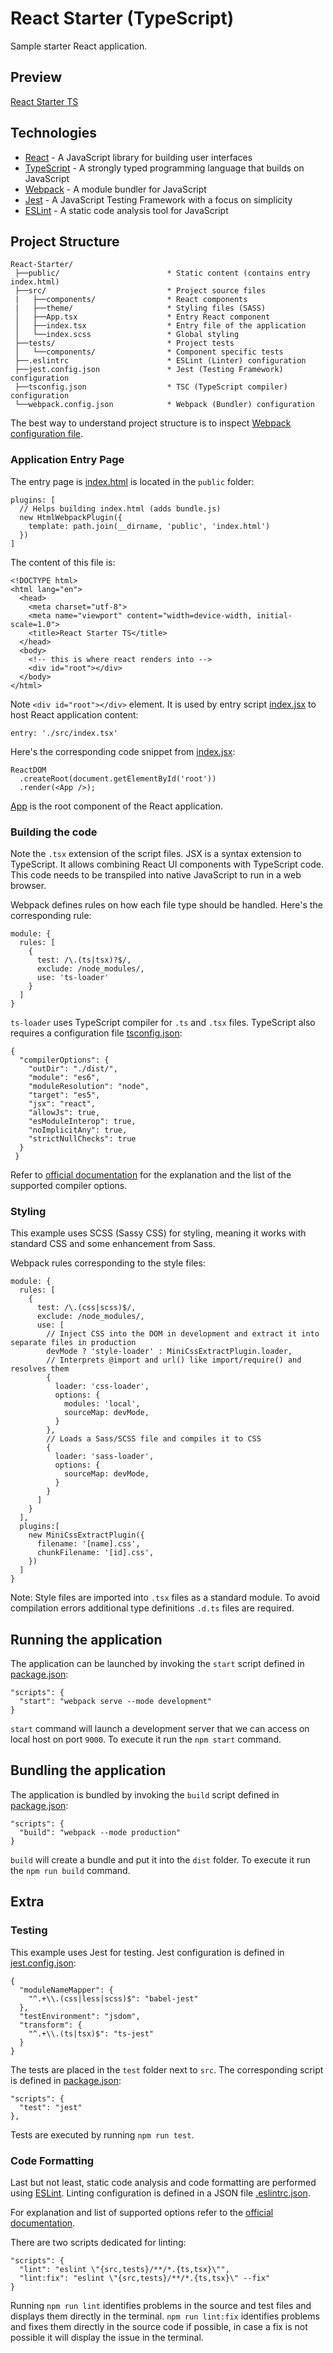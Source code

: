 # React Starter (TypeScript)

Sample starter React application.

## Preview

[React Starter TS](https://github.com/Iulian-Stan/React-Starter-TS/)

## Technologies

* [React](https://reactjs.org/) - A JavaScript library for building user interfaces
* [TypeScript](https://www.typescriptlang.org/) - A strongly typed programming language that builds on JavaScript
* [Webpack](https://webpack.js.org/) - A module bundler for JavaScript
* [Jest](https://jestjs.io/) - A JavaScript Testing Framework with a focus on simplicity
* [ESLint](https://eslint.org/) - A static code analysis tool for JavaScript

## Project Structure

```
React-Starter/
 ├──public/                        * Static content (contains entry index.html) 
 ├──src/                           * Project source files
 |   ├──components/                * React components
 |   ├──theme/                     * Styling files (SASS)
 │   ├──App.tsx                    * Entry React component
 │   ├──index.tsx                  * Entry file of the application
 │   └──index.scss                 * Global styling
 ├──tests/                         * Project tests
 │   └──components/                * Component specific tests
 ├──.eslintrc                      * ESLint (Linter) configuration
 ├──jest.config.json               * Jest (Testing Framework) configuration
 ├──tsconfig.json                  * TSC (TypeScript compiler) configuration
 └──webpack.config.json            * Webpack (Bundler) configuration

```

The best way to understand project structure is to inspect [Webpack configuration file](webpack.config.js).

### Application Entry Page

The entry page is [index.html](public/index.html) is located in the `public` folder:
```
plugins: [
  // Helps building index.html (adds bundle.js)
  new HtmlWebpackPlugin({
    template: path.join(__dirname, 'public', 'index.html')
  })
]
```

The content of this file is:

```
<!DOCTYPE html>
<html lang="en">
  <head>
    <meta charset="utf-8">
    <meta name="viewport" content="width=device-width, initial-scale=1.0">
    <title>React Starter TS</title>
  </head>
  <body>
    <!-- this is where react renders into -->
    <div id="root"></div>
  </body>
</html>
```

Note `<div id="root"></div>` element. It is used by entry script [index.jsx](src/index.tsx) to host React application content:
```
entry: './src/index.tsx'
```

Here's the corresponding code snippet from [index.jsx](src/index.tsx): 
```
ReactDOM
  .createRoot(document.getElementById('root'))
  .render(<App />);
```

[App](src/App.tsx) is the root component of the React application.

### Building the code

Note the `.tsx` extension of the script files. JSX is a syntax extension to TypeScript. It allows combining React UI components with TypeScript code. This code needs to be transpiled into native JavaScript to run in a web browser. 

Webpack defines rules on how each file type should be handled. Here's the corresponding rule:
```
module: {
  rules: [
    {
      test: /\.(ts|tsx)?$/,
      exclude: /node_modules/,
      use: 'ts-loader'
    }
  ]
}
```

`ts-loader` uses TypeScript compiler for `.ts` and `.tsx` files. TypeScript also requires a configuration file [tsconfig.json](tsconfig.json):
```
{
  "compilerOptions": {
    "outDir": "./dist/",
    "module": "es6",
    "moduleResolution": "node",
    "target": "es5",
    "jsx": "react",
    "allowJs": true,
    "esModuleInterop": true,
    "noImplicitAny": true,
    "strictNullChecks": true
  }
 }
```

Refer to [official documentation](https://www.typescriptlang.org/tsconfig#compilerOptions) for the explanation and the list of the supported compiler options.

### Styling

This example uses SCSS (Sassy CSS) for styling, meaning it works with standard CSS and some enhancement from Sass.

Webpack rules corresponding to the style files:
```
module: {
  rules: [
    {
      test: /\.(css|scss)$/,
      exclude: /node_modules/,
      use: [
        // Inject CSS into the DOM in development and extract it into separate files in production
        devMode ? 'style-loader' : MiniCssExtractPlugin.loader,
        // Interprets @import and url() like import/require() and resolves them
        {
          loader: 'css-loader',
          options: {
            modules: 'local',
            sourceMap: devMode,
          }
        },
        // Loads a Sass/SCSS file and compiles it to CSS
        {
          loader: 'sass-loader',
          options: {
            sourceMap: devMode,
          }
        }
      ]
    }
  ],
  plugins:[
    new MiniCssExtractPlugin({
      filename: '[name].css',
      chunkFilename: '[id].css',
    })
  ]
}
```

Note: Style files are imported into `.tsx` files as a standard module. To avoid compilation errors additional type definitions `.d.ts` files are required.

## Running the application

The application can be launched by invoking the `start` script defined in [package.json](package.json):
```
"scripts": {
  "start": "webpack serve --mode development"
}
```
`start` command will launch a development server that we can access on local host on port `9000`. To execute it run the `npm start` command.

## Bundling the application

The application is bundled by invoking the `build` script defined in [package.json](package.json):
```
"scripts": {
  "build": "webpack --mode production"
}
```
`build` will create a bundle and put it into the `dist` folder. To execute it run the `npm run build` command.

## Extra

### Testing

This example uses Jest for testing. Jest configuration is defined in [jest.config.json](jest.config.json):
```
{
  "moduleNameMapper": {
    "^.+\\.(css|less|scss)$": "babel-jest"
  },
  "testEnvironment": "jsdom",
  "transform": {
    "^.+\\.(ts|tsx)$": "ts-jest"
  }
}
```
The tests are placed in the `test` folder next to `src`. The corresponding script is defined in [package.json](package.json):
```
"scripts": {
  "test": "jest"
},
```
Tests are executed by running `npm run test`.

### Code Formatting

Last but not least, static code analysis and code formatting are performed using [ESLint](https://eslint.org/). Linting configuration is defined in a JSON file [.eslintrc.json](.eslintrc.json).

For explanation and list of supported options refer to the [official documentation](https://jestjs.io/docs/configuration).

There are two scripts dedicated for linting:
```
"scripts": {
  "lint": "eslint \"{src,tests}/**/*.{ts,tsx}\"",
  "lint:fix": "eslint \"{src,tests}/**/*.{ts,tsx}\" --fix"
}
```
Running `npm run lint` identifies problems in the source and test files and displays them directly in the terminal. `npm run lint:fix` identifies problems and fixes them directly in the source code if possible, in case a fix is not possible it will display the issue in the terminal.